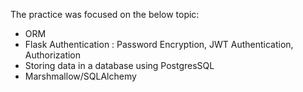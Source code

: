 The practice was focused on the below topic:

- ORM
- Flask Authentication : Password Encryption, JWT Authentication, Authorization
- Storing data in a database using PostgresSQL 
- Marshmallow/SQLAlchemy
